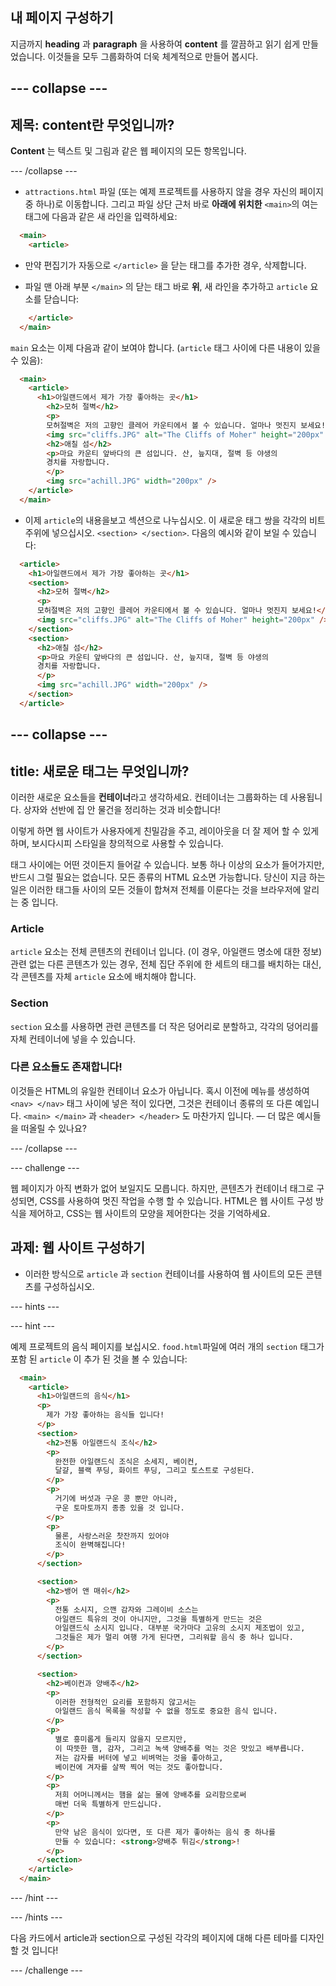 ## 내 페이지 구성하기

지금까지 **heading** 과 **paragraph** 을 사용하여 **content** 를 깔끔하고 읽기 쉽게 만들었습니다. 이것들을 모두 그룹화하여 더욱 체계적으로 만들어 봅시다.

## \--- collapse \---

## 제목: content란 무엇입니까?

**Content** 는 텍스트 및 그림과 같은 웹 페이지의 모든 항목입니다.

\--- /collapse \---

+ `attractions.html` 파일 (또는 예제 프로젝트를 사용하지 않을 경우 자신의 페이지 중 하나)로 이동합니다. 그리고 파일 상단 근처 바로 **아래에 위치한** `<main>`의 여는 태그에 다음과 같은 새 라인을 입력하세요: 

```html
  <main>
    <article>
```

+ 만약 편집기가 자동으로 `</article>` 을 닫는 태그를 추가한 경우, 삭제합니다.

+ 파일 맨 아래 부분 `</main>` 의 닫는 태그 바로 **위**, 새 라인을 추가하고 `article` 요소를 닫습니다:

```html
    </article>
  </main>
```

`main` 요소는 이제 다음과 같이 보여야 합니다. (`article` 태그 사이에 다른 내용이 있을 수 있음):

```html
  <main>
    <article>
      <h1>아일랜드에서 제가 가장 좋아하는 곳</h1>
        <h2>모허 절벽</h2>
        <p>
        모허절벽은 저의 고향인 클레어 카운티에서 볼 수 있습니다. 얼마나 멋진지 보세요!</p>
        <img src="cliffs.JPG" alt="The Cliffs of Moher" height="200px" />
        <h2>애칠 섬</h2>
        <p>마요 카운티 앞바다의 큰 섬입니다. 산, 늪지대, 절벽 등 야생의
        경치를 자랑합니다.
        </p>
        <img src="achill.JPG" width="200px" />
    </article>
  </main>
```

+ 이제 `article`의 내용을보고 섹션으로 나누십시오. 이 새로운 태그 쌍을 각각의 비트 주위에 넣으십시오. `<section> </section>`. 다음의 예시와 같이 보일 수 있습니다:

```html
  <article>
    <h1>아일랜드에서 제가 가장 좋아하는 곳</h1>
    <section>
      <h2>모허 절벽</h2>
      <p>
      모허절벽은 저의 고향인 클레어 카운티에서 볼 수 있습니다. 얼마나 멋진지 보세요!</p>
      <img src="cliffs.JPG" alt="The Cliffs of Moher" height="200px" />
    </section>
    <section>
      <h2>애칠 섬</h2>
      <p>마요 카운티 앞바다의 큰 섬입니다. 산, 늪지대, 절벽 등 야생의
      경치를 자랑합니다.
      </p>
      <img src="achill.JPG" width="200px" />
    </section>
  </article>
```

## \--- collapse \---

## title: 새로운 태그는 무엇입니까?

이러한 새로운 요소들을 **컨테이너**라고 생각하세요. 컨테이너는 그룹화하는 데 사용됩니다. 상자와 선반에 집 안 물건을 정리하는 것과 비슷합니다!

이렇게 하면 웹 사이트가 사용자에게 친밀감을 주고, 레이아웃을 더 잘 제어 할 수 있게 하며, 보시다시피 스타일을 창의적으로 사용할 수 있습니다.

태그 사이에는 어떤 것이든지 들어갈 수 있습니다. 보통 하나 이상의 요소가 들어가지만, 반드시 그럴 필요는 없습니다. 모든 종류의 HTML 요소면 가능합니다. 당신이 지금 하는 일은 이러한 태그들 사이의 모든 것들이 합쳐져 전체를 이룬다는 것을 브라우저에 알리는 중 입니다.

### Article

`article` 요소는 전체 콘텐츠의 컨테이너 입니다. (이 경우, 아일랜드 명소에 대한 정보) 관련 없는 다른 콘텐츠가 있는 경우, 전체 집단 주위에 한 세트의 태그를 배치하는 대신, 각 콘텐츠를 자체 `article` 요소에 배치해야 합니다.

### Section

`section` 요소를 사용하면 관련 콘텐츠를 더 작은 덩어리로 분할하고, 각각의 덩어리를 자체 컨테이너에 넣을 수 있습니다.

### 다른 요소들도 존재합니다!

이것들은 HTML의 유일한 컨테이너 요소가 아닙니다. 혹시 이전에 메뉴를 생성하여 `<nav> </nav>` 태그 사이에 넣은 적이 있다면, 그것은 컨테이너 종류의 또 다른 예입니다. `<main> </main>` 과 `<header> </header>` 도 마찬가지 입니다. — 더 많은 예시들을 떠올릴 수 있나요?

\--- /collapse \---

\--- challenge \---

웹 페이지가 아직 변화가 없어 보일지도 모릅니다. 하지만, 콘텐츠가 컨테이너 태그로 구성되면, CSS를 사용하여 멋진 작업을 수행 할 수 있습니다. HTML은 웹 사이트 구성 방식을 제어하고, CSS는 웹 사이트의 모양을 제어한다는 것을 기억하세요.

## 과제: 웹 사이트 구성하기

+ 이러한 방식으로 `article` 과 `section` 컨테이너를 사용하여 웹 사이트의 모든 콘텐츠를 구성하십시오. 

\--- hints \---

\--- hint \---

예제 프로젝트의 음식 페이지를 보십시오. `food.html`파일에 여러 개의 `section` 태그가 포함 된 `article` 이 추가 된 것을 볼 수 있습니다:

```html
  <main>
    <article>
      <h1>아일랜드의 음식</h1>
      <p>
        제가 가장 좋아하는 음식들 입니다!
      </p>  
      <section>
        <h2>전통 아일랜드식 조식</h2>
        <p>
          완전한 아일랜드식 조식은 소세지, 베이컨,
          달걀, 블랙 푸딩, 화이트 푸딩, 그리고 토스트로 구성된다.
        </p>
        <p>
          거기에 버섯과 구운 콩 뿐만 아니라,
          구운 토마토까지 종종 있을 것 입니다.
        </p>
        <p>
          물론, 사랑스러운 찻잔까지 있어야 
          조식이 완벽해집니다!
        </p>
      </section>

      <section>
        <h2>뱅어 앤 매쉬</h2>
        <p>
          전통 소시지, 으깬 감자와 그레이비 소스는
          아일랜드 특유의 것이 아니지만, 그것을 특별하게 만드는 것은
          아일랜드식 소시지 입니다. 대부분 국가마다 고유의 소시지 제조법이 있고,
          그것들은 제가 멀리 여행 가게 된다면, 그리워할 음식 중 하나 입니다.
        </p>
      </section>

      <section>
        <h2>베이컨과 양배추</h2>
        <p>
          이러한 전형적인 요리를 포함하지 않고서는
          아일랜드 음식 목록을 작성할 수 없을 정도로 중요한 음식 입니다.
        </p>
        <p>
          별로 흥미롭게 들리지 않을지 모르지만,
          이 따뜻한 햄, 감자, 그리고 녹색 양배추를 먹는 것은 맛있고 배부릅니다.
          저는 감자를 버터에 넣고 비벼먹는 것을 좋아하고,
          베이컨에 겨자를 살짝 찍어 먹는 것도 좋아합니다.
        </p>
        <p>
          저희 어머니께서는 햄을 삶는 물에 양배추를 요리함으로써
          매번 더욱 특별하게 만드십니다.
        </p>
        <p>
          만약 남은 음식이 있다면, 또 다른 제가 좋아하는 음식 중 하나를
          만들 수 있습니다: <strong>양배추 튀김</strong>!
        </p>
      </section>
    </article>     
  </main>
```

\--- /hint \---

\--- /hints \---

다음 카드에서 article과 section으로 구성된 각각의 페이지에 대해 다른 테마를 디자인 할 것 입니다!

\--- /challenge \---
